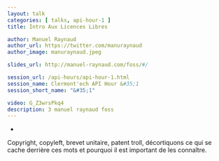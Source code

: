 ```yaml
---
layout: talk
categories: [ talks, api-hour-1 ]
title: Intro Aux Licences Libres

author: Manuel Raynaud
author_url: https://twitter.com/manuraynaud
author_image: manuraynaud.jpeg

slides_url: http://manuel-raynaud.com/foss/#/

session_url: /api-hours/api-hour-1.html
session_name: Clermont'ech API Hour &#35;1
session_short_name: "&#35;1"

video: G_Z3wrsPkq4
description: 3 manuel raynaud foss
---
```

-

Copyright, copyleft, brevet unitaire, patent troll, décortiquons ce qui se cache derrière ces mots et pourquoi il est important de les connaître.
